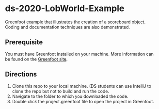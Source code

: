 # ds-2020-LobWorld-Example
Greenfoot example that illustrates the creation of a scoreboard object.  Coding and documentation techniques are also demonstrated.

## Prerequisite

You must have Greenfoot installed on your machine.  More information can be found on the [Greenfoot site](https://www.greenfoot.org/door).

## Directions
1.  Clone this repo to your local machine.  (DS students can use IntelliJ to clone the repo but not to build and run the code.
2.  Navigate to the folder to which you downloaded the code.
3.  Double click the project.greenfoot file to open the project in Greenfoot.
